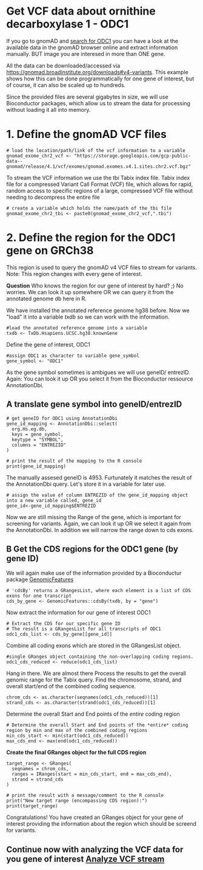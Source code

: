 # Get VCF data about ornithine decarboxylase 1 - ODC1

If you go to gnomAD and [search for ODC1](https://gnomad.broadinstitute.org/gene/ENSG00000115758?dataset=gnomad_r4) you can have a look at the available data in the gnomAD browser online and extract information manually. BUT image you are interesed in more than ONE gene.

All the data can be downloaded/accessed via https://gnomad.broadinstitute.org/downloads#v4-variants.
This example shows how this can be done programmatically for one gene of interest, but of course, it can also be scaled up to hundreds.

Since the provided files are several gigabytes in size, we will use Bioconductor packages, which allow us to stream the data for processing without loading it all into memory.

# 1. Define the gnomAD VCF files 

```
# load the location/path/link of the vcf information to a variable
gnomad_exome_chr2_vcf <- "https://storage.googleapis.com/gcp-public-data--gnomad/release/4.1/vcf/exomes/gnomad.exomes.v4.1.sites.chr2.vcf.bgz"
```

To stream the VCF information we use the tbi Tabix index file.
Tabix index file for a compressed Variant Call Format (VCF) file, which allows for rapid, random access to specific regions of a large, compressed VCF file without needing to decompress the entire file

```
# create a variable which holds the name/path of the tbi file
gnomad_exome_chr2_tbi <- paste0(gnomad_exome_chr2_vcf,".tbi")

```

# 2. Define the region for the ODC1 gene on GRCh38
This region is used to query the gnomAD v4 VCF files to stream for variants. Note: This region changes with every gene of interest.

**Question** Who knows the region for our gene of interest by hard? ;)
No worries. We can look it up somewhere OR we can query it from the annotated genome db here in R.

We have installed the annotated reference genome hg38 before. Now we "load" it into a variable _txdb_ so we can work with the information.

```
#load the annotated reference genome into a variable
txdb <- TxDb.Hsapiens.UCSC.hg38.knownGene
```

Define the gene of interest, ODC1

```
#assign ODC1 as character to variable gene_symbol
gene_symbol <- "ODC1"
```
As the gene symbol sometimes is ambigues we will use geneID/ entrezID. Again: You can look it up OR you select it from the Bioconductor ressource AnnotationDbi.

## A translate gene symbol into geneID/entrezID
```
# get geneID for ODC1 using AnnotationDbi
gene_id_mapping <- AnnotationDbi::select(
  org.Hs.eg.db,
  keys = gene_symbol,
  keytype = "SYMBOL",
  columns = "ENTREZID"
)

# print the result of the mapping to the R console
print(gene_id_mapping)

```

The manually assesed geneID is 4953. Furtunately it matches the result of the AnnotationDbi query. Let's store it in a variable for later use.
```
# assign the value of column ENTREZID of the gene_id_mapping object into a new variable called, gene_id
gene_id<-gene_id_mapping$ENTREZID
```

Now we are still missing the Range of the gene, which is important for screening for variants. Again, we can look it up OR we select it again from the AnnotationDbi.
In addition we will narrow the range down to cds exons.

## B Get the CDS regions for the ODC1 gene (by gene ID)
We will again make use of the information provided by a Bioconductur package [GenomicFeatures](https://bioconductor.org/packages/release/bioc/html/GenomicFeatures.html)
```
# 'cdsBy' returns a GRangesList, where each element is a list of CDS exons for one transcript
cds_by_gene <- GenomicFeatures::cdsBy(txdb, by = "gene")
```
Now extract the information for our gene of interest ODC1
```
# Extract the CDS for our specific gene ID
# The result is a GRangesList for all transcripts of ODC1
odc1_cds_list <- cds_by_gene[[gene_id]]
```
Combine all coding exons which are stored in the GRangesList object.
```
#single GRanges object containing the non-overlapping coding regions.
odc1_cds_reduced <- reduce(odc1_cds_list)
```
Hang in there. We are almost there
Process the results to get the overall genomic range for the Tabix query.
Find the chromosome, strand, and overall start/end of the combined coding sequence.

```
chrom_cds <- as.character(seqnames(odc1_cds_reduced))[1]
strand_cds <- as.character(strand(odc1_cds_reduced))[1]
```

Determine the overall Start and End points of the *entire* coding region
```
# Determine the overall Start and End points of the *entire* coding region by min and max of the combined coding regions
min_cds_start <- min(start(odc1_cds_reduced))
max_cds_end <- max(end(odc1_cds_reduced))
```


**Create the final GRanges object for the full CDS region**

```
target_range <- GRanges(
  seqnames = chrom_cds,
  ranges = IRanges(start = min_cds_start, end = max_cds_end),
  strand = strand_cds
)

# print the result with a message/comment to the R console
print("New target range (encompassing CDS region):")
print(target_range)
```

Congratulations! You have created an GRanges object for your gene of interest providing the information about the region which should be screend for variants.

## Continue now with analyzing the VCF data for you gene of interest [Analyze VCF stream](PROCESSVCF.md)




